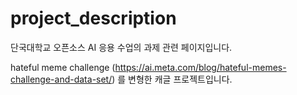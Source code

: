 # project_description
단국대학교 오픈소스 AI 응용 수업의 과제 관련 페이지입니다. 

hateful meme challenge (https://ai.meta.com/blog/hateful-memes-challenge-and-data-set/) 를 변형한 캐글 프로젝트입니다.



